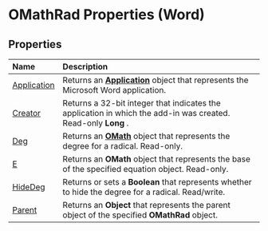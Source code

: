 
# OMathRad Properties (Word)

## Properties



|**Name**|**Description**|
|:-----|:-----|
|[Application](f0dca246-8dac-0be5-4496-8dab019f8f6d.md)|Returns an  **[Application](d1cf6f8f-4e88-bf01-93b4-90a83f79cb44.md)** object that represents the Microsoft Word application.|
|[Creator](d5aeb0ee-f3e4-67aa-ba5c-bd526de0de0b.md)|Returns a 32-bit integer that indicates the application in which the add-in was created. Read-only  **Long** .|
|[Deg](d048868e-ef7d-ad7e-9eda-22a06fe666e5.md)|Returns an  **[OMath](82f2f81b-e2d5-140f-bdcc-8b52b821b24d.md)** object that represents the degree for a radical. Read-only.|
|[E](7cd1bed6-68f8-b2aa-dfe4-82ec60c3d123.md)|Returns an  **OMath** object that represents the base of the specified equation object. Read-only.|
|[HideDeg](f7687b0b-af97-b6df-4e39-0804ed2c93ac.md)|Returns or sets a  **Boolean** that represents whether to hide the degree for a radical. Read/write.|
|[Parent](f71ebd66-90df-c708-09ef-5c80bc988d25.md)|Returns an  **Object** that represents the parent object of the specified **OMathRad** object.|
